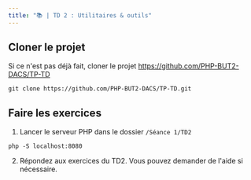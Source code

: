 ```yaml
---
title: "📚 | TD 2 : Utilitaires & outils"
---
```


## Cloner le projet

Si ce n'est pas déjà fait, cloner le projet https://github.com/PHP-BUT2-DACS/TP-TD

```shell
git clone https://github.com/PHP-BUT2-DACS/TP-TD.git
```

## Faire les exercices

1. Lancer le serveur PHP dans le dossier `/Séance 1/TD2`

```shell
php -S localhost:8080
```

2. Répondez aux exercices du TD2. Vous pouvez demander de l'aide si nécessaire.